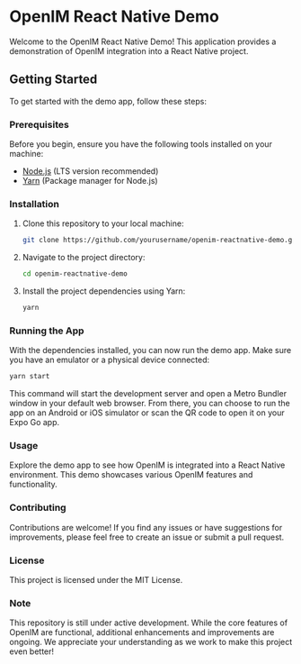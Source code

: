 # OpenIM React Native Demo 

Welcome to the OpenIM React Native Demo! This application provides a demonstration of OpenIM integration into a React Native project.

## Getting Started

To get started with the demo app, follow these steps:

### Prerequisites

Before you begin, ensure you have the following tools installed on your machine:

- [Node.js](https://nodejs.org/) (LTS version recommended)
- [Yarn](https://yarnpkg.com/) (Package manager for Node.js)

### Installation

1. Clone this repository to your local machine:

   ```bash
   git clone https://github.com/yourusername/openim-reactnative-demo.git
2. Navigate to the project directory:
   ```bash
   cd openim-reactnative-demo

3. Install the project dependencies using Yarn:
    ```bash
    yarn

### Running the App

With the dependencies installed, you can now run the demo app. Make sure you have an emulator or a physical device connected:

  ```bash
  yarn start
```

This command will start the development server and open a Metro Bundler window in your default web browser. From there, you can choose to run the app on an Android or iOS simulator or scan the QR code to open it on your Expo Go app.

### Usage
Explore the demo app to see how OpenIM is integrated into a React Native environment. This demo showcases various OpenIM features and functionality.

### Contributing
Contributions are welcome! If you find any issues or have suggestions for improvements, please feel free to create an issue or submit a pull request.

### License
This project is licensed under the MIT License.

### Note
This repository is still under active development. While the core features of OpenIM are functional, additional enhancements and improvements are ongoing. We appreciate your understanding as we work to make this project even better!
